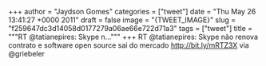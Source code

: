 
+++
author = "Jaydson Gomes"
categories = ["tweet"]
date = "Thu May 26 13:41:27 +0000 2011"
draft = false
image = "{TWEET_IMAGE}"
slug = "f259647dc3d14058d0177279a06ae66e722d71a3"
tags = ["tweet"]
title = """RT @tatianepires: Skype n..."""
+++
RT @tatianepires: Skype não renova contrato e software open source sai do mercado http://bit.ly/mRTZ3X via @griebeler
